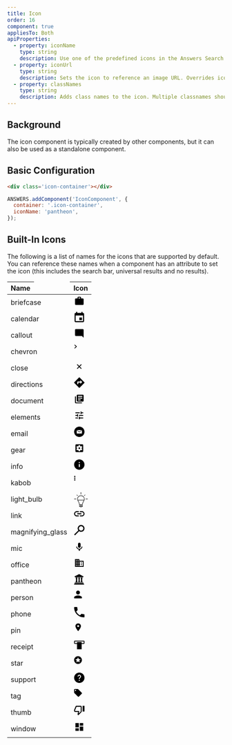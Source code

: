 ```yaml
---
title: Icon
order: 16
component: true
appliesTo: Both
apiProperties:
  - property: iconName
    type: string
    description: Use one of the predefined icons in the Answers Search UI Library
  - property: iconUrl
    type: string
    description: Sets the icon to reference an image URL. Overrides icon name.
  - property: classNames
    type: string
    description: Adds class names to the icon. Multiple classnames should be space-delimited. 
---
```


## Background

The icon component is typically created by other components, but it can also be used as a standalone component. 


## Basic Configuration
```html
<div class='icon-container'></div>
```

```js
ANSWERS.addComponent('IconComponent', {
  container: '.icon-container',
  iconName: 'pantheon',
});
```

## Built-In Icons

The following is a list of names for the icons that are supported by default. You can reference these names when a component has an attribute to set the icon (this includes the search bar, universal results and no results).


<table style="min-width: 12rem;">
  <thead>
    <tr style="display: flex; justify-content: space-between; align-items: center;">
      <th>Name</th>
      <th>Icon</th>
    </tr>
  </thead>
  <tbody>
    <tr style="display: flex; justify-content: space-between; align-items: center;">
      <td>briefcase</td>
      <td><div style="max-height: 2rem; max-width: 2rem;"><svg xmlns="http://www.w3.org/2000/svg"><path d="M20 7h-4V5c0-1.11-.89-2-2-2h-4c-1.11 0-2 .89-2 2v2H4c-1.11 0-1.99.89-1.99 2L2 20c0 1.11.89 2 2 2h16c1.11 0 2-.89 2-2V9c0-1.11-.89-2-2-2zm-6 0h-4V5h4v2z"></path></svg> </div></td>
    </tr>
    <tr style="display: flex; justify-content: space-between; align-items: center;">
      <td>calendar</td>
      <td><div style="max-height: 2rem; max-width: 2rem;"><svg xmlns="http://www.w3.org/2000/svg"><path d="M18.111 13.2H12v6h6.111v-6zM16.89 0v2.4H7.11V0H4.667v2.4H3.444c-1.356 0-2.432 1.08-2.432 2.4L1 21.6C1 22.92 2.088 24 3.444 24h17.112C21.9 24 23 22.92 23 21.6V4.8c0-1.32-1.1-2.4-2.444-2.4h-1.223V0H16.89zm3.667 21.6H3.444V8.4h17.112v13.2z"></path></svg> </div></td>
    </tr>
    <tr style="display: flex; justify-content: space-between; align-items: center;">
      <td>callout</td>
      <td><div style="max-height: 2rem; max-width: 2rem;"><svg xmlns="http://www.w3.org/2000/svg"><path d="M21.99 4c0-1.1-.89-2-1.99-2H4c-1.1 0-2 .9-2 2v12c0 1.1.9 2 2 2h14l4 4-.01-18z"></path></svg></div></td>
    </tr>
    <tr style="display: flex; justify-content: space-between; align-items: center;">
      <td>chevron</td>
      <td><div style="max-height: 2rem; max-width: 2rem;"><svg xmlns="http://www.w3.org/2000/svg"> <g fill-rule="evenodd" transform="translate(-1 -8)"><path d="m2.6417004 8-1.1417004 1.0575 3.70850202 3.4425-3.70850202 3.4425 1.1417004 1.0575 4.8582996-4.5z"/></g></svg></div></td>
    </tr>
    <tr style="display: flex; justify-content: space-between; align-items: center;">
      <td>close</td>
      <td><div style="max-height: 2rem; max-width: 2rem;"><svg xmlns="http://www.w3.org/2000/svg"><path d="M7 8l9.716 9.716m0-9.716L7 17.716" stroke="currentColor" stroke-width="2"/></svg></div></td>
    </tr>
    <tr style="display: flex; justify-content: space-between; align-items: center;">
      <td>directions</td>
      <td><div style="max-height: 2rem; max-width: 2rem;"><svg xmlns="http://www.w3.org/2000/svg"><path d="M23.649 11.154L12.846.35a1.195 1.195 0 00-1.692 0L.35 11.154a1.195 1.195 0 000 1.692L11.154 23.65a1.195 1.195 0 001.692 0L23.65 12.846c.468-.456.468-1.212 0-1.692zm-9.254 3.853v-3.001H9.593v3.6h-2.4v-4.8c0-.66.54-1.2 1.2-1.2h6.002V6.604l4.2 4.2-4.2 4.202z"/></svg></div></td>
    </tr>
    <tr style="display: flex; justify-content: space-between; align-items: center;">
      <td>document</td>
      <td><div style="max-height: 2rem; max-width: 2rem;"><svg xmlns="http://www.w3.org/2000/svg"><path d="M4 6H2v14c0 1.1.9 2 2 2h14v-2H4V6zm16-4H8c-1.1 0-2 .9-2 2v12c0 1.1.9 2 2 2h12c1.1 0 2-.9 2-2V4c0-1.1-.9-2-2-2zm-1 9H9V9h10v2zm-4 4H9v-2h6v2zm4-8H9V5h10v2z"/></svg></div></td>
    </tr>
    <tr style="display: flex; justify-content: space-between; align-items: center;">
      <td>elements</td>
      <td><div style="max-height: 2rem; max-width: 2rem;"><svg xmlns="http://www.w3.org/2000/svg"><path d="M13,15 L13,17 L21,17 L21,19 L13,19 L13,21 L11,21 L11,15 L13,15 Z M9,17 L9,19 L3,19 L3,17 L9,17 Z M9,15 L7,15 L7,13 L3,13 L3,11 L7,11 L7,9 L9,9 L9,15 Z M21,11 L21,13 L11,13 L11,11 L21,11 Z M17,3 L17,5 L21,5 L21,7 L17,7 L17,9 L15,9 L15,3 L17,3 Z M13,5 L13,7 L3,7 L3,5 L13,5 Z"/></svg></div></td>
    </tr>
    <tr style="display: flex; justify-content: space-between; align-items: center;">
      <td>email</td>
      <td><div style="max-height: 2rem; max-width: 2rem;"><svg xmlns="http://www.w3.org/2000/svg"><path d="M12,-3.55271368e-15 C8.81712,-3.55271368e-15 5.7648,1.26468 3.5148,3.5148 C1.2648,5.76492 3.55271368e-15,8.81736 3.55271368e-15,12 C3.55271368e-15,15.18264 1.26468,18.2352 3.5148,20.4852 C5.76492,22.7352 8.81736,24 12,24 C15.18264,24 18.2352,22.73532 20.4852,20.4852 C22.7352,18.23508 24,15.18264 24,12 C24,8.81736 22.73532,5.7648 20.4852,3.5148 C18.23508,1.2648 15.18264,-3.55271368e-15 12,-3.55271368e-15 Z M17.28,7.92 L12,11.87064 L6.72,7.92 L17.28,7.92 Z M18,15.64776 C18,15.7743216 17.9446872,15.894312 17.85,15.976824 C17.7543744,16.059324 17.6278128,16.096824 17.503128,16.0799496 L6.479928,16.0799496 C6.352428,16.0940122 6.224928,16.0499496 6.13212,15.961824 C6.0402456,15.8727624 5.9914944,15.7471368 5.9999328,15.618696 L5.9999328,9.047736 L5.9999328,8.441184 L7.9536768,9.90744 L11.6398368,12.67224 C11.839524,12.8681784 12.1601568,12.8681784 12.3598368,12.67224 L17.8939968,8.51736 L17.9849352,8.44986 L17.9858726,8.45079768 C17.9914978,8.48548488 17.9952478,8.52111048 17.9971226,8.55579768 L17.9971226,15.6386777 L18,15.64776 Z"/></svg></div></td>
    </tr>
    <tr style="display: flex; justify-content: space-between; align-items: center;">
      <td>gear</td>
      <td><div style="max-height: 2rem; max-width: 2rem;"><svg xmlns="http://www.w3.org/2000/svg"><path d="M12 10c-1.1 0-2 .9-2 2s.9 2 2 2 2-.9 2-2-.9-2-2-2zm7-7H5a2 2 0 00-2 2v14a2 2 0 002 2h14a2 2 0 002-2V5a2 2 0 00-2-2zm-1.75 9c0 .23-.02.46-.05.68l1.48 1.16c.13.11.17.3.08.45l-1.4 2.42c-.09.15-.27.21-.43.15l-1.74-.7c-.36.28-.76.51-1.18.69l-.26 1.85c-.03.17-.18.3-.35.3h-2.8c-.17 0-.32-.13-.35-.29l-.26-1.85c-.43-.18-.82-.41-1.18-.69l-1.74.7c-.16.06-.34 0-.43-.15l-1.4-2.42a.353.353 0 01.08-.45l1.48-1.16c-.03-.23-.05-.46-.05-.69 0-.23.02-.46.05-.68l-1.48-1.16a.353.353 0 01-.08-.45l1.4-2.42c.09-.15.27-.21.43-.15l1.74.7c.36-.28.76-.51 1.18-.69l.26-1.85c.03-.17.18-.3.35-.3h2.8c.17 0 .32.13.35.29l.26 1.85c.43.18.82.41 1.18.69l1.74-.7c.16-.06.34 0 .43.15l1.4 2.42c.09.15.05.34-.08.45l-1.48 1.16c.03.23.05.46.05.69z"/></svg></div></td>
    </tr>
    <tr style="display: flex; justify-content: space-between; align-items: center;">
      <td>info</td>
      <td><div style="max-height: 2rem; max-width: 2rem;"><svg xmlns="http://www.w3.org/2000/svg"><path d="M12 8.4A1.2 1.2 0 1012 6a1.2 1.2 0 000 2.4zM12 0c6.624 0 12 5.376 12 12s-5.376 12-12 12S0 18.624 0 12 5.376 0 12 0zm0 18c.66 0 1.2-.54 1.2-1.2V12c0-.66-.54-1.2-1.2-1.2-.66 0-1.2.54-1.2 1.2v4.8c0 .66.54 1.2 1.2 1.2z"/></svg></div></td>
    </tr>
    <tr style="display: flex; justify-content: space-between; align-items: center;">
      <td>kabob</td>
      <td><div style="max-height: 2rem; max-width: 2rem;"><svg xmlns="http://www.w3.org/2000/svg"><circle cx="1.5" cy="1.5" r="1.5"/><circle cx="1.5" cy="5.5" r="1.5"/><circle cx="1.5" cy="9.5" r="1.5"/></svg></div></td>
    </tr>
    <tr style="display: flex; justify-content: space-between; align-items: center;">
      <td>light_bulb</td>
      <td><div style="max-height: 2rem; max-width: 2rem;"><svg xmlns="http://www.w3.org/2000/svg"><path d="M11.585 31.056l8.38-.493v-.986l-8.38.493zM11.585 33.028L15.775 35l4.19-1.972V31.55l-8.38.493v.986zm6.926-.407l-2.736 1.29-2.13-1.004 4.866-.286zM15.775 7.394c-4.63 0-8.38 3.205-8.38 8.38 0 5.177 4.19 6.902 4.19 12.818v.493l8.38-.493c0-5.916 4.19-8.188 4.19-12.817a8.38 8.38 0 00-8.38-8.38zm5.617 13.48c-1.025 1.837-2.174 3.892-2.381 6.786l-6.44.38c-.129-3.01-1.29-5.021-2.32-6.808-.493-.8-.928-1.636-1.299-2.5h13.556c-.325.708-.704 1.403-1.116 2.142zm1.479-3.128H8.627a7.793 7.793 0 01-.247-1.971c0-4.353 3.042-7.395 7.395-7.395a7.394 7.394 0 017.394 7.395 6.739 6.739 0 01-.3 1.971h.002zM26.62 15.282h4.93v1h-4.93zM23.094 7.756l2.091-2.091.698.697-2.092 2.092zM15.282 0h1v4.93h-1zM5.666 6.362l.697-.697 2.091 2.091-.697.697zM0 15.282h4.93v1H0z"></svg></div></td>
    </tr>
    <tr style="display: flex; justify-content: space-between; align-items: center;">
      <td>link</td>
      <td><div style="max-height: 2rem; max-width: 2rem;"><svg xmlns="http://www.w3.org/2000/svg"><path d="M2.28 12A3.723 3.723 0 016 8.28h4.8V6H6c-3.312 0-6 2.688-6 6s2.688 6 6 6h4.8v-2.28H6A3.723 3.723 0 012.28 12zm4.92 1.2h9.6v-2.4H7.2v2.4zM18 6h-4.8v2.28H18A3.723 3.723 0 0121.72 12 3.723 3.723 0 0118 15.72h-4.8V18H18c3.312 0 6-2.688 6-6s-2.688-6-6-6z"></svg></div></td>
    </tr>
    <tr style="display: flex; justify-content: space-between; align-items: center;">
      <td>magnifying_glass</td>
      <td><div style="max-height: 2rem; max-width: 2rem;"><svg xmlns="http://www.w3.org/2000/svg"><path d="M16.124 13.051a5.154 5.154 0 110-10.308 5.154 5.154 0 010 10.308M16.114 0a7.886 7.886 0 00-6.46 12.407L0 22.06 1.94 24l9.653-9.653A7.886 7.886 0 1016.113 0"></svg></div></td>
    </tr>
    <tr style="display: flex; justify-content: space-between; align-items: center;">
      <td>mic</td>
      <td><div style="max-height: 2rem; max-width: 2rem;"><svg xmlns="http://www.w3.org/2000/svg"><path d="M12 15c1.66 0 2.99-1.34 2.99-3L15 6c0-1.66-1.34-3-3-3S9 4.34 9 6v6c0 1.66 1.34 3 3 3zm5.3-3c0 3-2.54 5.1-5.3 5.1S6.7 15 6.7 12H5c0 3.41 2.72 6.23 6 6.72V22h2v-3.28c3.28-.48 6-3.3 6-6.72h-1.7z"></svg></div></td>
    </tr>
    <tr style="display: flex; justify-content: space-between; align-items: center;">
      <td>office</td>
      <td><div style="max-height: 2rem; max-width: 2rem;"><svg xmlns="http://www.w3.org/2000/svg"><path d="M12 7V3H2v18h20V7H12zM6 19H4v-2h2v2zm0-4H4v-2h2v2zm0-4H4V9h2v2zm0-4H4V5h2v2zm4 12H8v-2h2v2zm0-4H8v-2h2v2zm0-4H8V9h2v2zm0-4H8V5h2v2zm10 12h-8v-2h2v-2h-2v-2h2v-2h-2V9h8v10zm-2-8h-2v2h2v-2zm0 4h-2v2h2v-2z"></svg></div></td>
    </tr>
    <tr style="display: flex; justify-content: space-between; align-items: center;">
      <td>pantheon</td>
      <td><div style="max-height: 2rem; max-width: 2rem;"><svg xmlns="http://www.w3.org/2000/svg"><path d="M9.947 16.598h.252V9.412h-.252a.432.432 0 01-.23-.065c-.07-.043-.106-.093-.106-.15L9.15 7.82v-.15c0-.044.028-.08.084-.109a.691.691 0 01.105-.086.254.254 0 01.146-.043H13.6c.056 0 .104.015.146.043.042.03.091.058.147.086a.271.271 0 01.063.108c.014.043.007.093-.02.15l-.42 1.378a.374.374 0 01-.147.15.37.37 0 01-.19.065h-.251v7.186h.252a.37.37 0 01.189.065c.07.043.119.093.147.15l.42 1.378c.027.028.034.071.02.129a.275.275 0 01-.063.129 1.364 1.364 0 00-.147.086.254.254 0 01-.146.043H9.485a.254.254 0 01-.146-.043.691.691 0 01-.105-.086c-.056-.029-.084-.072-.084-.13v-.128l.461-1.377c0-.058.035-.108.105-.151a.432.432 0 01.231-.065zm5.792 0h.252V9.412h-.252a.432.432 0 01-.23-.065.374.374 0 01-.148-.15l-.42-1.377c-.027-.029-.034-.072-.02-.13a.275.275 0 01.063-.129c.056-.028.105-.057.146-.086a.254.254 0 01.147-.043h4.114c.055 0 .104.015.146.043a.691.691 0 01.105.086c.056.03.084.072.084.13v.129l-.42 1.377a.374.374 0 01-.146.15.432.432 0 01-.231.065h-.21v7.186h.21a.43.43 0 01.23.065c.07.043.12.093.148.15l.42 1.378v.15c0 .043-.029.08-.085.108a.691.691 0 01-.105.086.254.254 0 01-.146.043h-4.114a.254.254 0 01-.147-.043 1.364 1.364 0 00-.146-.086.271.271 0 01-.063-.108c-.014-.043-.007-.093.02-.15l.42-1.377a.374.374 0 01.147-.151.432.432 0 01.231-.065zm-11.794-.086h.252V9.498h-.252a.334.334 0 01-.21-.065.386.386 0 01-.126-.193l-.42-1.377a.248.248 0 01-.02-.172.854.854 0 01.063-.173c.028-.057.07-.1.126-.129a.365.365 0 01.168-.043h4.07c.057 0 .113.015.169.043a.278.278 0 01.126.13.854.854 0 01.062.172.248.248 0 01-.02.172l-.42 1.377a.386.386 0 01-.126.193.334.334 0 01-.21.065h-.21v7.014h.21c.084 0 .154.029.21.086a.673.673 0 01.126.172l.42 1.378a.248.248 0 01.02.172.854.854 0 01-.062.172.278.278 0 01-.126.129.365.365 0 01-.168.043H3.526a.365.365 0 01-.168-.043.278.278 0 01-.126-.13.854.854 0 01-.063-.171.248.248 0 01.02-.172l.42-1.378a.673.673 0 01.126-.172.281.281 0 01.21-.086zM1.763 6.658a.717.717 0 01-.504-.194.644.644 0 01-.21-.495v-.43a.73.73 0 01.105-.387.68.68 0 01.273-.259C4.309 3.402 6.54 2.276 8.121 1.515 9.702.755 10.493.361 10.493.332c.531-.258.972-.366 1.322-.323.35.043.734.165 1.154.366l8.31 4.518c.14.058.245.144.315.259a.73.73 0 01.105.387v.43c0 .201-.07.366-.21.495a.717.717 0 01-.504.194H1.763zm-.714 13.34a.54.54 0 01.168-.387.516.516 0 01.378-.172h19.642c.168 0 .308.057.42.172a.541.541 0 01.168.387v.818a.522.522 0 01-.168.408.605.605 0 01-.42.151H1.595a.551.551 0 01-.378-.15.522.522 0 01-.168-.41v-.817zm21.405 2.022c.14 0 .266.058.378.173a.592.592 0 01.168.43v.818a.541.541 0 01-.168.387.516.516 0 01-.378.172L.546 23.957a.516.516 0 01-.378-.172.541.541 0 01-.168-.387v-.818a.59.59 0 01.168-.43.516.516 0 01.378-.173l21.908.043z"></svg></div></td>
    </tr>
    <tr style="display: flex; justify-content: space-between; align-items: center;">
      <td>person</td>
      <td><div style="max-height: 2rem; max-width: 2rem;"><svg xmlns="http://www.w3.org/2000/svg"><path d="M9 9c2.486 0 4.5-2.014 4.5-4.5S11.486 0 9 0a4.499 4.499 0 00-4.5 4.5C4.5 6.986 6.514 9 9 9zm0 2.25c-3.004 0-9 1.508-9 4.5v1.125C0 17.494.506 18 1.125 18h15.75c.619 0 1.125-.506 1.125-1.125V15.75c0-2.992-5.996-4.5-9-4.5z"></svg></div></td>
    </tr>
    <tr style="display: flex; justify-content: space-between; align-items: center;">
      <td>phone</td>
      <td><div style="max-height: 2rem; max-width: 2rem;"><svg xmlns="http://www.w3.org/2000/svg"><path d="M4.827 10.387a20.198 20.198 0 008.786 8.786l2.934-2.933c.36-.36.893-.48 1.36-.32a15.21 15.21 0 004.76.76c.733 0 1.333.6 1.333 1.333v4.654C24 23.4 23.4 24 22.667 24 10.147 24 0 13.853 0 1.333 0 .6.6 0 1.333 0H6c.733 0 1.333.6 1.333 1.333 0 1.667.267 3.267.76 4.76.147.467.04.987-.333 1.36l-2.933 2.934z"></svg></div></td>
    </tr>
    <tr style="display: flex; justify-content: space-between; align-items: center;">
      <td>pin</td>
      <td><div style="max-height: 2rem; max-width: 2rem;"><svg xmlns="http://www.w3.org/2000/svg"><path d="m9.375 0c-3.52446429 0-6.375 2.817-6.375 6.3 0 4.725 6.375 11.7 6.375 11.7s6.375-6.975 6.375-11.7c0-3.483-2.8505357-6.3-6.375-6.3zm.00000018 8.55000007c-1.25678576 0-2.27678579-1.008-2.27678579-2.25s1.02000003-2.25 2.27678579-2.25c1.25678572 0 2.27678582 1.008 2.27678582 2.25s-1.0200001 2.25-2.27678582 2.25z"></svg></div></td>
    </tr>
    <tr style="display: flex; justify-content: space-between; align-items: center;">
      <td>receipt</td>
      <td><div style="max-height: 2rem; max-width: 2rem;"><svg xmlns="http://www.w3.org/2000/svg"><path d="M14.606 9.5c-.671-.515-1.591-.833-2.606-.833 1.015 0 1.935.318 2.606.833zm-7.985 0H1.655A1.66 1.66 0 010 7.833V3.667C0 2.747.741 2 1.655 2h20.69A1.66 1.66 0 0124 3.667v4.166A1.66 1.66 0 0122.345 9.5h-4.966V22H6.621V9.5h2.773H6.62zm10.758-1.667h4.966V3.667H1.655v4.166h4.966v-2.5h10.758v2.5z"></svg></div></td>
    </tr>
    <tr style="display: flex; justify-content: space-between; align-items: center;">
      <td>star</td>
      <td><div style="max-height: 2rem; max-width: 2rem;"><svg xmlns="http://www.w3.org/2000/svg"><path d="M8.991 0C4.023 0 0 4.032 0 9s4.023 9 8.991 9C13.968 18 18 13.968 18 9s-4.032-9-9.009-9zm3.816 14.4L9 12.105 5.193 14.4l1.008-4.329-3.357-2.907 4.428-.378L9 2.7l1.728 4.077 4.428.378-3.357 2.907z"></svg></div></td>
    </tr>
    <tr style="display: flex; justify-content: space-between; align-items: center;">
      <td>support</td>
      <td><div style="max-height: 2rem; max-width: 2rem;"><svg xmlns="http://www.w3.org/2000/svg"><path d="M12,0 C5.376,0 0,5.376 0,12 C0,18.624 5.376,24 12,24 C18.624,24 24,18.624 24,12 C24,5.376 18.624,0 12,0 Z M13,19 L11,19 L11,17 L13,17 L13,19 Z M15.07,11.25 L14.17,12.17 C13.45,12.9 13,13.5 13,15 L11,15 L11,14.5 C11,13.4 11.45,12.4 12.17,11.67 L13.41,10.41 C13.78,10.05 14,9.55 14,9 C14,7.9 13.1,7 12,7 C10.9,7 10,7.9 10,9 L8,9 C8,6.79 9.79,5 12,5 C14.21,5 16,6.79 16,9 C16,9.88 15.64,10.68 15.07,11.25 Z"></svg></div></td>
    </tr>
    <tr style="display: flex; justify-content: space-between; align-items: center;">
      <td>tag</td>
      <td><div style="max-height: 2rem; max-width: 2rem;"><svg xmlns="http://www.w3.org/2000/svg"><path d="M17.469 8.622l-8.1-8.1A1.789 1.789 0 008.1 0H1.8C.81 0 0 .81 0 1.8v6.3c0 .495.198.945.531 1.278l8.1 8.1c.324.324.774.522 1.269.522a1.76 1.76 0 001.269-.531l6.3-6.3A1.76 1.76 0 0018 9.9c0-.495-.207-.954-.531-1.278zM3.15 4.5c-.747 0-1.35-.603-1.35-1.35 0-.747.603-1.35 1.35-1.35.747 0 1.35.603 1.35 1.35 0 .747-.603 1.35-1.35 1.35z"></svg></div></td>
    </tr>
    <tr style="display: flex; justify-content: space-between; align-items: center;">
      <td>thumb</td>
      <td><div style="max-height: 2rem; max-width: 2rem;"><svg xmlns="http://www.w3.org/2000/svg"><path d="M15.273 1H5.455c-.906 0-1.68.55-2.008 1.342L.153 10.097A2.19 2.19 0 000 10.9v2.2c0 1.21.982 2.2 2.182 2.2h6.883L8.03 20.327l-.033.352c0 .451.186.869.48 1.166L9.633 23l7.178-7.249a2.16 2.16 0 00.644-1.551v-11c0-1.21-.982-2.2-2.182-2.2zm0 13.2l-4.735 4.774L11.75 13.1H2.182v-2.2l3.273-7.7h9.818v11zM19.636 1H24v13.2h-4.364V1z"></svg></div></td>
    </tr>
    <tr style="display: flex; justify-content: space-between; align-items: center;">
      <td>window</td>
      <td><div style="max-height: 2rem; max-width: 2rem;"><svg xmlns="http://www.w3.org/2000/svg"><path d="M3 13h8V3H3v10zm0 8h8v-6H3v6zm10 0h8V11h-8v10zm0-18v6h8V3h-8z"></svg></div></td>
    </tr>
  </tbody>
</table>
